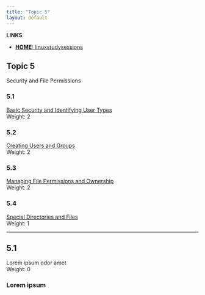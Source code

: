 ```yaml
---
title: "Topic 5"
layout: default
---
```


**LINKS**
- [**HOME:** linuxstudysessions](https://bullintheserver.github.io/linuxstudysessions)

## Topic 5
Security and File Permissions

### 5.1
[Basic Security and Identifying User Types](https://bullintheserver.github.io/linuxstudysessions/topic5/5_1.html)  
Weight: 2

### 5.2
[Creating Users and Groups](https://bullintheserver.github.io/linuxstudysessions/topic5/5_2.html)  
Weight: 2

### 5.3 
[Managing File Permissions and Ownership](https://bullintheserver.github.io/linuxstudysessions/topic5/5_3.html)  
Weight: 2

### 5.4 
[Special Directories and Files](https://bullintheserver.github.io/linuxstudysessions/topic5/5_4.html)  
Weight: 1

---

## 5.1
Lorem ipsum odor amet  
Weight: 0


### Lorem ipsum 